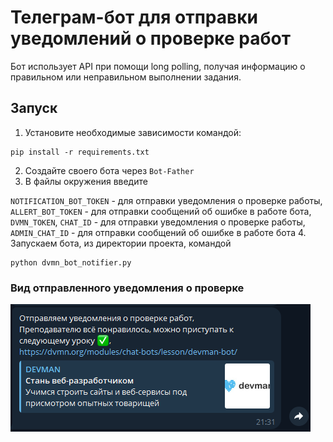 # Телеграм-бот для отправки уведомлений о проверке работ
Бот использует API при помощи long polling, получая информацию о правильном или неправильном выполнении задания.

## Запуск
1. Установите необходимые зависимости командой:
```
pip install -r requirements.txt
```
2. Создайте своего бота через `Bot-Father`
3. В файлы окружения введите 

`NOTIFICATION_BOT_TOKEN` - для отправки уведомления о проверке работы,
`ALLERT_BOT_TOKEN` - для отправки сообщений об ошибке в работе бота, 
`DVMN_TOKEN`, 
`CHAT_ID` - для отправки уведомления о проверке работы,
`ADMIN_CHAT_ID` - для отправки сообщений об ошибке в работе бота
4. Запускаем бота, из директории проекта, командой
```
python dvmn_bot_notifier.py
```

### Вид отправленного уведомления о проверке
<img alt="Пример" src="./Снимок.PNG"/>
